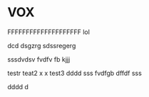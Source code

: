# VOX
FFFFFFFFFFFFFFFFFFFF
lol

dcd
dsgzrg
sdssregerg

sssdvdsv
fvdfv fb
kjjj









testr
 teat2
x x
test3
dddd
sss
fvdfgb
dffdf
sss

dddd
d
